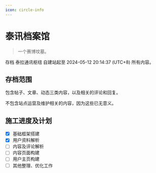 ```yaml
---
icon: circle-info
---
```


# 泰讯档案馆

> 一个赛博坟墓。

<!-- more -->

存档 泰拉通讯枢纽 自建站起至 2024-05-12 20:14:37 (UTC+8) 所有内容。

## 存档范围

包含帖子、文章、动态三类内容，以及相关的评论和回复。

不包含站点运营及维护相关的内容，因为这些已无意义。

## 施工进度及计划

- [x] 基础框架搭建
- [x] 用户资料解析
- [ ] 内容及评论解析
- [ ] 内容页面构建
- [ ] 用户主页构建
- [ ] 其他整理、优化工作
